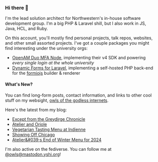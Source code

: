 ### Hi there 👋
I'm the lead solution architect for Northwestern's in-house software development group. I'm a big PHP & Laravel shill, but I also work in JS, Java, HCL, and Ruby.

On this account, you'll mostly find personal projects, talk repos, websites, and other small assorted projects. I've got a couple packages you might find interesting under the university orgs:

- [OpenAM Duo MFA Node](https://github.com/NUIT-ISO/duo-universal-prompt-auth-node), implementing their v4 SDK and powering *every single login at the whole university*
- [Dynamic Forms for Laravel](https://github.com/NIT-Administrative-Systems/dynamic-forms), implementing a self-hosted PHP back-end for the [formiojs](https://github.com/formio/formio.js/) builder & renderer

#### What's New?
You can find long-form posts, contact information, and links to other cool stuff on my websight, [owls of the godless internets](https://godless-internets.org).

Here's the latest from my blog:

<!-- BLOG-POST-LIST:START -->
- [Except from the Greydirge Chronicle](https://godless-internets.org/2024/06/23/except-from-the-greydirge-chronicle)
- [Atelier and Oriole](https://godless-internets.org/2024/05/28/atelier-and-oriole)
- [Vegetarian Tasting Menu at Indienne](https://godless-internets.org/2024/05/18/vegeterian-tasting-menu-at-indienne)
- [Showing Off Chicago](https://godless-internets.org/2024/05/07/showing-off-chicago)
- [Atelier&amp;#039;s End of Winter Menu for 2024](https://godless-internets.org/2024/03/08/ateliers-end-of-winter-menu-for-2024)
<!-- BLOG-POST-LIST:END -->

I'm also active on the fediverse. You can follow me at [@owls@mastodon.yshi.org](https://mastodon.yshi.org/@owls)!
